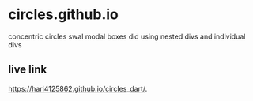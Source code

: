 # circles.github.io

concentric circles 
swal modal boxes
did using nested divs and individual divs

## live link
https://hari4125862.github.io/circles_dart/.
